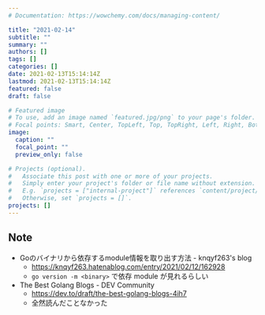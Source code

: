 ```yaml
---
# Documentation: https://wowchemy.com/docs/managing-content/

title: "2021-02-14"
subtitle: ""
summary: ""
authors: []
tags: []
categories: []
date: 2021-02-13T15:14:14Z
lastmod: 2021-02-13T15:14:14Z
featured: false
draft: false

# Featured image
# To use, add an image named `featured.jpg/png` to your page's folder.
# Focal points: Smart, Center, TopLeft, Top, TopRight, Left, Right, BottomLeft, Bottom, BottomRight.
image:
  caption: ""
  focal_point: ""
  preview_only: false

# Projects (optional).
#   Associate this post with one or more of your projects.
#   Simply enter your project's folder or file name without extension.
#   E.g. `projects = ["internal-project"]` references `content/project/deep-learning/index.md`.
#   Otherwise, set `projects = []`.
projects: []
---
```


## Note

* Goのバイナリから依存するmodule情報を取り出す方法 - knqyf263's blog
  * https://knqyf263.hatenablog.com/entry/2021/02/12/162928
  * `go version -m <binary>` で依存 module が見れるらしい
* The Best Golang Blogs - DEV Community
  * https://dev.to/draft/the-best-golang-blogs-4ih7
  * 全然読んだことなかった
